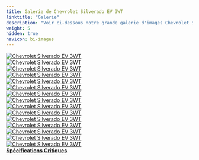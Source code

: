 ```yaml
---
title: Galerie de Chevrolet Silverado EV 3WT
linktitle: "Galerie"
description: "Voir ci-dessous notre grande galerie d'images Chevrolet Silverado EV 3WT. Cliquez sur les images pour des versions haute résolution."
weight: 5
hidden: true
navicon: bi-images
---
```

<!-- markdownlint-disable MD033 -->
<div class="row" id ="my-gallery">
	<div class="pswp-grid-item col-6 col-md-4">
		<a href="https://media.evkx.net/multimedia/models/chevrolet/silverado_ev/silverado_ev_3wt/charging_1.jpg"
data-pswp-src="https://media.evkx.net/multimedia/models/chevrolet/silverado_ev/silverado_ev_3wt/charging_1.jpg"
data-pswp-width="3000"
data-pswp-height="2000" 
target="_blank">
			<img src="https://media.evkx.net/multimedia/models/chevrolet/silverado_ev/silverado_ev_3wt/charging_1_xst.jpg" alt="Chevrolet Silverado EV 3WT" class="img-fluid " />
		</a>
	</div>
	<div class="pswp-grid-item col-6 col-md-4">
		<a href="https://media.evkx.net/multimedia/models/chevrolet/silverado_ev/silverado_ev_3wt/exterior_1.jpg"
data-pswp-src="https://media.evkx.net/multimedia/models/chevrolet/silverado_ev/silverado_ev_3wt/exterior_1.jpg"
data-pswp-width="3000"
data-pswp-height="2000" 
target="_blank">
			<img src="https://media.evkx.net/multimedia/models/chevrolet/silverado_ev/silverado_ev_3wt/exterior_1_xst.jpg" alt="Chevrolet Silverado EV 3WT" class="img-fluid " />
		</a>
	</div>
	<div class="pswp-grid-item col-6 col-md-4">
		<a href="https://media.evkx.net/multimedia/models/chevrolet/silverado_ev/silverado_ev_3wt/exterior_2.jpg"
data-pswp-src="https://media.evkx.net/multimedia/models/chevrolet/silverado_ev/silverado_ev_3wt/exterior_2.jpg"
data-pswp-width="3000"
data-pswp-height="2000" 
target="_blank">
			<img src="https://media.evkx.net/multimedia/models/chevrolet/silverado_ev/silverado_ev_3wt/exterior_2_xst.jpg" alt="Chevrolet Silverado EV 3WT" class="img-fluid " />
		</a>
	</div>
	<div class="pswp-grid-item col-6 col-md-4">
		<a href="https://media.evkx.net/multimedia/models/chevrolet/silverado_ev/silverado_ev_3wt/exterior_3.jpg"
data-pswp-src="https://media.evkx.net/multimedia/models/chevrolet/silverado_ev/silverado_ev_3wt/exterior_3.jpg"
data-pswp-width="3000"
data-pswp-height="2000" 
target="_blank">
			<img src="https://media.evkx.net/multimedia/models/chevrolet/silverado_ev/silverado_ev_3wt/exterior_3_xst.jpg" alt="Chevrolet Silverado EV 3WT" class="img-fluid " />
		</a>
	</div>
	<div class="pswp-grid-item col-6 col-md-4">
		<a href="https://media.evkx.net/multimedia/models/chevrolet/silverado_ev/silverado_ev_3wt/frontseats_1.jpg"
data-pswp-src="https://media.evkx.net/multimedia/models/chevrolet/silverado_ev/silverado_ev_3wt/frontseats_1.jpg"
data-pswp-width="3000"
data-pswp-height="2002" 
target="_blank">
			<img src="https://media.evkx.net/multimedia/models/chevrolet/silverado_ev/silverado_ev_3wt/frontseats_1_xst.jpg" alt="Chevrolet Silverado EV 3WT" class="img-fluid " />
		</a>
	</div>
	<div class="pswp-grid-item col-6 col-md-4">
		<a href="https://media.evkx.net/multimedia/models/chevrolet/silverado_ev/silverado_ev_3wt/frunk_1.jpg"
data-pswp-src="https://media.evkx.net/multimedia/models/chevrolet/silverado_ev/silverado_ev_3wt/frunk_1.jpg"
data-pswp-width="3000"
data-pswp-height="2249" 
target="_blank">
			<img src="https://media.evkx.net/multimedia/models/chevrolet/silverado_ev/silverado_ev_3wt/frunk_1_xst.jpg" alt="Chevrolet Silverado EV 3WT" class="img-fluid " />
		</a>
	</div>
	<div class="pswp-grid-item col-6 col-md-4">
		<a href="https://media.evkx.net/multimedia/models/chevrolet/silverado_ev/silverado_ev_3wt/interior_1.jpg"
data-pswp-src="https://media.evkx.net/multimedia/models/chevrolet/silverado_ev/silverado_ev_3wt/interior_1.jpg"
data-pswp-width="3000"
data-pswp-height="2001" 
target="_blank">
			<img src="https://media.evkx.net/multimedia/models/chevrolet/silverado_ev/silverado_ev_3wt/interior_1_xst.jpg" alt="Chevrolet Silverado EV 3WT" class="img-fluid " />
		</a>
	</div>
	<div class="pswp-grid-item col-6 col-md-4">
		<a href="https://media.evkx.net/multimedia/models/chevrolet/silverado_ev/silverado_ev_3wt/interior_2.jpg"
data-pswp-src="https://media.evkx.net/multimedia/models/chevrolet/silverado_ev/silverado_ev_3wt/interior_2.jpg"
data-pswp-width="3000"
data-pswp-height="2001" 
target="_blank">
			<img src="https://media.evkx.net/multimedia/models/chevrolet/silverado_ev/silverado_ev_3wt/interior_2_xst.jpg" alt="Chevrolet Silverado EV 3WT" class="img-fluid " />
		</a>
	</div>
	<div class="pswp-grid-item col-6 col-md-4">
		<a href="https://media.evkx.net/multimedia/models/chevrolet/silverado_ev/silverado_ev_3wt/main_1.jpg"
data-pswp-src="https://media.evkx.net/multimedia/models/chevrolet/silverado_ev/silverado_ev_3wt/main_1.jpg"
data-pswp-width="3000"
data-pswp-height="2000" 
target="_blank">
			<img src="https://media.evkx.net/multimedia/models/chevrolet/silverado_ev/silverado_ev_3wt/main_1_xst.jpg" alt="Chevrolet Silverado EV 3WT" class="img-fluid " />
		</a>
	</div>
	<div class="pswp-grid-item col-6 col-md-4">
		<a href="https://media.evkx.net/multimedia/models/chevrolet/silverado_ev/silverado_ev_3wt/screens_1.jpg"
data-pswp-src="https://media.evkx.net/multimedia/models/chevrolet/silverado_ev/silverado_ev_3wt/screens_1.jpg"
data-pswp-width="3000"
data-pswp-height="2000" 
target="_blank">
			<img src="https://media.evkx.net/multimedia/models/chevrolet/silverado_ev/silverado_ev_3wt/screens_1_xst.jpg" alt="Chevrolet Silverado EV 3WT" class="img-fluid " />
		</a>
	</div>
	<div class="pswp-grid-item col-6 col-md-4">
		<a href="https://media.evkx.net/multimedia/models/chevrolet/silverado_ev/silverado_ev_3wt/secondrowseats_1.jpg"
data-pswp-src="https://media.evkx.net/multimedia/models/chevrolet/silverado_ev/silverado_ev_3wt/secondrowseats_1.jpg"
data-pswp-width="3000"
data-pswp-height="2000" 
target="_blank">
			<img src="https://media.evkx.net/multimedia/models/chevrolet/silverado_ev/silverado_ev_3wt/secondrowseats_1_xst.jpg" alt="Chevrolet Silverado EV 3WT" class="img-fluid " />
		</a>
	</div>
	<div class="pswp-grid-item col-6 col-md-4">
		<a href="https://media.evkx.net/multimedia/models/chevrolet/silverado_ev/silverado_ev_3wt/trailer_1.jpg"
data-pswp-src="https://media.evkx.net/multimedia/models/chevrolet/silverado_ev/silverado_ev_3wt/trailer_1.jpg"
data-pswp-width="3000"
data-pswp-height="2000" 
target="_blank">
			<img src="https://media.evkx.net/multimedia/models/chevrolet/silverado_ev/silverado_ev_3wt/trailer_1_xst.jpg" alt="Chevrolet Silverado EV 3WT" class="img-fluid " />
		</a>
	</div>
	<div class="pswp-grid-item col-6 col-md-4">
		<a href="https://media.evkx.net/multimedia/models/chevrolet/silverado_ev/silverado_ev_3wt/trailer_2.jpg"
data-pswp-src="https://media.evkx.net/multimedia/models/chevrolet/silverado_ev/silverado_ev_3wt/trailer_2.jpg"
data-pswp-width="3000"
data-pswp-height="1999" 
target="_blank">
			<img src="https://media.evkx.net/multimedia/models/chevrolet/silverado_ev/silverado_ev_3wt/trailer_2_xst.jpg" alt="Chevrolet Silverado EV 3WT" class="img-fluid " />
		</a>
	</div>
	<div class="pswp-grid-item col-6 col-md-4">
		<a href="https://media.evkx.net/multimedia/models/chevrolet/silverado_ev/silverado_ev_3wt/trunk_1.jpg"
data-pswp-src="https://media.evkx.net/multimedia/models/chevrolet/silverado_ev/silverado_ev_3wt/trunk_1.jpg"
data-pswp-width="3000"
data-pswp-height="2000" 
target="_blank">
			<img src="https://media.evkx.net/multimedia/models/chevrolet/silverado_ev/silverado_ev_3wt/trunk_1_xst.jpg" alt="Chevrolet Silverado EV 3WT" class="img-fluid " />
		</a>
	</div>
	<div class="pswp-grid-item col-6 col-md-4">
		<a href="https://media.evkx.net/multimedia/models/chevrolet/silverado_ev/silverado_ev_3wt/v2l_1.jpg"
data-pswp-src="https://media.evkx.net/multimedia/models/chevrolet/silverado_ev/silverado_ev_3wt/v2l_1.jpg"
data-pswp-width="3000"
data-pswp-height="2000" 
target="_blank">
			<img src="https://media.evkx.net/multimedia/models/chevrolet/silverado_ev/silverado_ev_3wt/v2l_1_xst.jpg" alt="Chevrolet Silverado EV 3WT" class="img-fluid " />
		</a>
	</div>
</div>
<script type="module">
  import PhotoSwipeLightbox from '/js/photoswipe-lightbox.esm.js';
    const lightbox = new PhotoSwipeLightbox({
       gallery: '#my-gallery',
        children: 'a',
        pswpModule: () => import('/js/photoswipe.esm.js')
    });
lightbox.init();
</script>
<div class="mt-3 mb-3">
<a href="../specifications/" class="text-decoration-none text-black">
<strong><i class="bi-arrow-left"></i> Spécifications </strong>
</a>
<a href="../reviews/" class="text-decoration-none text-black float-end">
<strong>Critiques <i class="bi-arrow-right"></i></strong>
</a>
</div>
